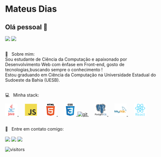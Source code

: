# Mateus Dias

## Olá pessoal 👋

<div>
  <img height="180em" src="https://github-readme-stats.vercel.app/api?username=teteuds&show_icons=true&theme=dracula&include_all_commits=true&count_private=true"/>
  <img height="180em" src="https://github-readme-stats.vercel.app/api/top-langs/?username=teteuds&layout=compact&langs_count=7&theme=dracula"/>
</div>
    
<br/> 💬  &nbsp; Sobre mim:
<br/> Sou estudante de Ciência da Computação e apaixonado por Desenvolvimento Web com ênfase em Front-end, gosto de tecnologias,buscando sempre o conhecimento !
<br/> Estou graduando em Ciência da Computação na Universidade Estadual do Sudoeste da Bahia (UESB).


<br/> :computer: &nbsp; Minha stack:

<div style="align-items: center">
    <a href="https://www.w3schools.com/java/" target="_blank"> <img src="https://raw.githubusercontent.com/devicons/devicon/master/icons/java/java-original-wordmark.svg" alt="java" width="40" height="40" /> </a> 
    <a href="https://developer.mozilla.org/en-US/docs/Web/JavaScript" target="_blank"> <img src="https://raw.githubusercontent.com/devicons/devicon/master/icons/javascript/javascript-original.svg" alt="javascript" width="40" height="40" style="margin-left:20px"/></a>
    <a href="https://www.w3schools.com/html/" target="_blank"> <img src="https://raw.githubusercontent.com/devicons/devicon/master/icons/html5/html5-original-wordmark.svg" alt="html5" width="40" height="40" style="margin-left:20px"/> </a> 
    <a href="https://www.w3schools.com/css/" target="_blank"> <img src="https://raw.githubusercontent.com/devicons/devicon/master/icons/css3/css3-original-wordmark.svg" alt="css3" width="40" height="40" style="margin-left:20px"/> </a>
<a href="https://git-scm.com/" target="_blank"> <img src="https://www.vectorlogo.zone/logos/git-scm/git-scm-icon.svg" alt="git" width="40" height="40"/> </a>
    <a href="https://www.postgresql.org/" target="_blank"> <img src="https://raw.githubusercontent.com/devicons/devicon/master/icons/postgresql/postgresql-original-wordmark.svg" alt="postgresql" width="40" height="40" style="margin-left:20px"/> </a>
    <a href="https://www.postgresql.org/" target="_blank"> <img src="https://raw.githubusercontent.com/devicons/devicon/master/icons/mysql/mysql-original-wordmark.svg" alt="mysql" width="40" height="40" style="margin-left:20px"/> </a>
    <a href="https://www.w3schools.com/css/" target="_blank"> <img src="https://raw.githubusercontent.com/devicons/devicon/master/icons/react/react-original-wordmark.svg" alt="react" width="40" height="40" style="margin-left:20px"/> </a>
</div>

<br/> :email: &nbsp; Entre em contato comigo: 
<br/>
<br/>
[<img src="https://img.shields.io/badge/linkedin-%230077B5.svg?&style=for-the-badge&logo=linkedin&logoColor=white" />](https://www.linkedin.com/in/mateusdias1/)
[<img src="https://img.shields.io/badge/-gmail-2EC866?style=for-the-badge&logo=Gmail&logoColor=white" />](mailto:teu.dias00@gmail.com)
[<img src = "https://img.shields.io/badge/instagram-%23E4405F.svg?&style=for-the-badge&logo=instagram&logoColor=white">](https://www.instagram.com/teteuds/)

![visitors](https://visitor-badge.glitch.me/badge?page_id=${teteuds}.${https://github.com/teteuds/teteuds.git)

